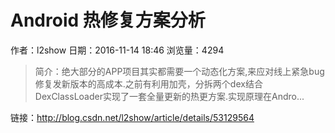 # Android 热修复方案分析
作者：l2show
日期：2016-11-14 18:46
浏览量：4294
> 简介：绝大部分的APP项目其实都需要一个动态化方案,来应对线上紧急bug修复发新版本的高成本.之前有利用加壳，分拆两个dex结合DexClassLoader实现了一套全量更新的热更方案.实现原理在Andro...

 链接：http://blog.csdn.net/l2show/article/details/53129564
